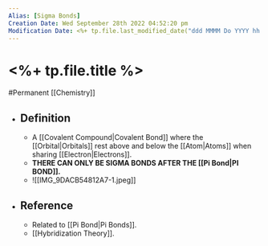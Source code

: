 ```yaml
---
Alias: [Sigma Bonds]
Creation Date: Wed September 28th 2022 04:52:20 pm 
Modification Date: <%+ tp.file.last_modified_date("ddd MMMM Do YYYY hh:mm:ss a") %>
---
```

# <%+ tp.file.title %>
#Permanent [[Chemistry]]

- ## Definition
	- A [[Covalent Compound|Covalent Bond]] where the [[Orbital|Orbitals]] rest above and below the [[Atom|Atoms]] when sharing [[Electron|Electrons]].
	- **THERE CAN ONLY BE SIGMA BONDS AFTER THE [[Pi Bond|PI BOND]].**
	- ![[IMG_9DACB54812A7-1.jpeg]]
- ## Reference
	- Related to [[Pi Bond|Pi Bonds]].
	- [[Hybridization Theory]].